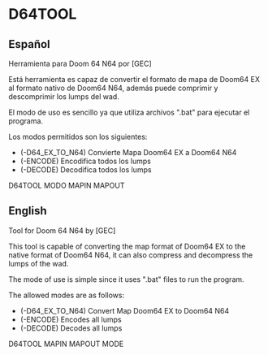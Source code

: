 # D64TOOL
## Español
Herramienta para Doom 64 N64 por [GEC]

Está herramienta es capaz de convertir el formato de mapa de Doom64 EX al formato nativo de Doom64 N64, además puede comprimir y descomprimir los lumps del wad.

El modo de uso es sencillo ya que utiliza archivos ".bat" para ejecutar el programa.

Los modos permitidos son los siguientes:

  * (-D64_EX_TO_N64) Convierte Mapa Doom64 EX a Doom64 N64
  * (-ENCODE) Encodifica todos los lumps                  
  * (-DECODE) Decodifica todos los lumps                  
                                                      
D64TOOL MODO MAPIN MAPOUT                             

## English
Tool for Doom 64 N64 by [GEC]

This tool is capable of converting the map format of Doom64 EX to the native format of Doom64 N64, it can also compress and decompress the lumps of the wad.

The mode of use is simple since it uses ".bat" files to run the program.

The allowed modes are as follows:

  * (-D64_EX_TO_N64) Convert Map Doom64 EX to Doom64 N64
  * (-ENCODE) Encodes all lumps                  
  * (-DECODE) Decodes all lumps                  
                                                      
D64TOOL MAPIN MAPOUT MODE  
